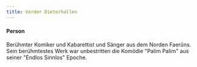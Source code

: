 ```yaml
---
title: Vorder Dieterhallen
---
```

#### Person

Berühmter Komiker und Kabarettist und Sänger aus dem Norden Faerûns. Sein berühmtestes Werk war unbestritten die Komödie "Palim Palim" aus seiner "Endlos Sinnlos" Epoche.